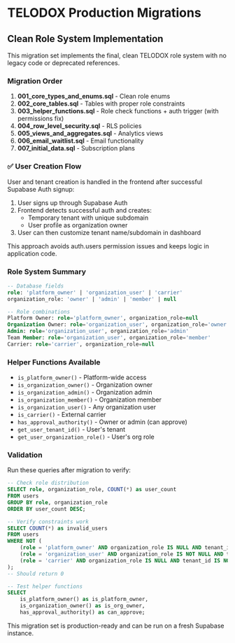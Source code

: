 # TELODOX Production Migrations

## Clean Role System Implementation

This migration set implements the final, clean TELODOX role system with no legacy code or deprecated references.

### Migration Order
1. **001_core_types_and_enums.sql** - Clean role enums
2. **002_core_tables.sql** - Tables with proper role constraints
3. **003_helper_functions.sql** - Role check functions + auth trigger (with permissions fix)
4. **004_row_level_security.sql** - RLS policies
5. **005_views_and_aggregates.sql** - Analytics views
6. **006_email_waitlist.sql** - Email functionality
7. **007_initial_data.sql** - Subscription plans

### ✅ User Creation Flow
User and tenant creation is handled in the frontend after successful Supabase Auth signup:
1. User signs up through Supabase Auth
2. Frontend detects successful auth and creates:
   - Temporary tenant with unique subdomain
   - User profile as organization owner
3. User can then customize tenant name/subdomain in dashboard

This approach avoids auth.users permission issues and keeps logic in application code.

### Role System Summary
```sql
-- Database fields
role: 'platform_owner' | 'organization_user' | 'carrier'
organization_role: 'owner' | 'admin' | 'member' | null

-- Role combinations
Platform Owner: role='platform_owner', organization_role=null
Organization Owner: role='organization_user', organization_role='owner'
Admin: role='organization_user', organization_role='admin'
Team Member: role='organization_user', organization_role='member'
Carrier: role='carrier', organization_role=null
```

### Helper Functions Available
- `is_platform_owner()` - Platform-wide access
- `is_organization_owner()` - Organization owner
- `is_organization_admin()` - Organization admin
- `is_organization_member()` - Organization member
- `is_organization_user()` - Any organization user
- `is_carrier()` - External carrier
- `has_approval_authority()` - Owner or admin (can approve)
- `get_user_tenant_id()` - User's tenant
- `get_user_organization_role()` - User's org role

### Validation
Run these queries after migration to verify:

```sql
-- Check role distribution
SELECT role, organization_role, COUNT(*) as user_count
FROM users
GROUP BY role, organization_role
ORDER BY user_count DESC;

-- Verify constraints work
SELECT COUNT(*) as invalid_users
FROM users
WHERE NOT (
    (role = 'platform_owner' AND organization_role IS NULL AND tenant_id IS NULL) OR
    (role = 'organization_user' AND organization_role IS NOT NULL AND tenant_id IS NOT NULL) OR
    (role = 'carrier' AND organization_role IS NULL AND tenant_id IS NOT NULL)
);
-- Should return 0

-- Test helper functions
SELECT 
    is_platform_owner() as is_platform_owner,
    is_organization_owner() as is_org_owner,
    has_approval_authority() as can_approve;
```

This migration set is production-ready and can be run on a fresh Supabase instance.